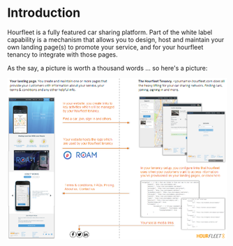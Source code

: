 # Introduction  
Hourfleet is a fully featured car sharing platform. Part of the white label capability is a mechanism that allows you to design, host and maintain your own landing page(s) to promote your service, and for your hourfleet tenancy to integrate with those pages.  

As the say, a picture is worth a thousand words ... so here's a picture:

![](images/MarketingSiteAndTenancyDiagram-v01.png)  
